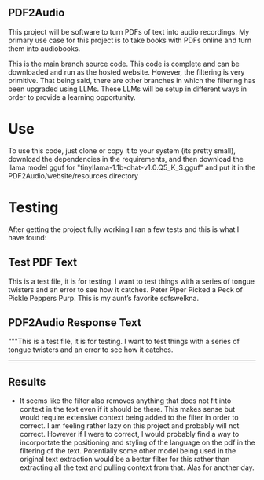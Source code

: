 ## PDF2Audio
This project will be software to turn PDFs of text into audio recordings. My primary use case for this project is to take books with PDFs online and turn them into audiobooks.

This is the main branch source code. This code is complete and can be downloaded and run as the hosted website. However, the filtering is very primitive. That being said, there are other branches in which the filtering has been upgraded using LLMs. These LLMs will be setup in different ways in order to provide a learning opportunity.


# Use
To use this code, just clone or copy it to your system (its pretty small), download the dependencies in the requirements, and then download the llama model gguf for "tinyllama-1.1b-chat-v1.0.Q5_K_S.gguf" and put it in the PDF2Audio/website/resources directory


# Testing
After getting the project fully working I ran a few tests and this is what I have found:


Test PDF Text
--------------------
This is a test file, it is for testing. I want to test things with a series of tongue twisters and an
error to see how it catches. Peter Piper Picked a Peck of Pickle Peppers Purp. This is my
aunt’s favorite sdfswelkna.



PDF2Audio Response Text
---------------------
"""This is a test file, it is for testing. I want to test things with a series of tongue twisters and an error to see how it catches.


-------
Results
-------

- It seems like the filter also removes anything that does not fit into context in the text even if it should be there. This makes sense but would require extensive context being added to the filter in order to correct. I am feeling rather lazy on this project and probably will not correct. However if I were to correct, I would probably find a way to incorportate the positioning and styling of the language on the pdf in the filtering of the text. Potentially some other model being used in the original text extraction would be a better filter for this rather than extracting all the text and pulling context from that. Alas for another day.